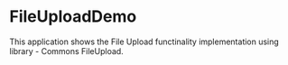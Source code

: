 # FileUploadDemo
This application shows the File Upload functinality implementation using library - Commons FileUpload.
